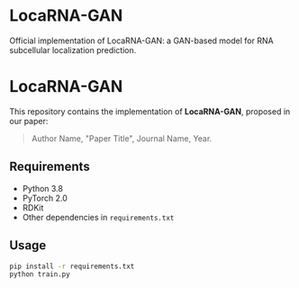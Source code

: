 # LocaRNA-GAN
Official implementation of LocaRNA-GAN: a GAN-based model for RNA subcellular localization prediction.
# LocaRNA-GAN
This repository contains the implementation of **LocaRNA-GAN**, proposed in our paper:

> Author Name, "Paper Title", Journal Name, Year.

## Requirements
- Python 3.8
- PyTorch 2.0
- RDKit
- Other dependencies in `requirements.txt`

## Usage
```bash
pip install -r requirements.txt
python train.py
